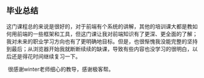 ## 毕业总结

​           这门课程总的来说是很好的，对于前端有个系统的讲解，其他的培训课大都是教如何用前端的一些框架和工具，但这门课让我对前端知识有了更深、更全面的了解；我对未来的职业学习方向也有了更明确地目标。但是，也很惭愧我没能完整的坚持到最后；从浏览器开始我就断断续续的缺课，导致有些内容也没学习的很明白，以后还是得花时间继续复习一下。

​          很感谢winter老师细心的教导，感谢极客帮。	